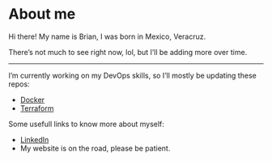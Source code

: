 # About me

Hi there! My name is Brian, I was born in Mexico, Veracruz. 

There’s not much to see right now, lol, but I’ll be adding more over time.</br>

---

I’m currently working on my DevOps skills, so I’ll mostly be updating these repos:
- [Docker](https://github.com/brianaqp/study.docker)
- [Terraform](https://github.com/brianaqp/study.terraform)


Some usefull links to know more about myself:
- [LinkedIn](https://www.linkedin.com/in/brian-armando/)
- My website is on the road, please be patient.
